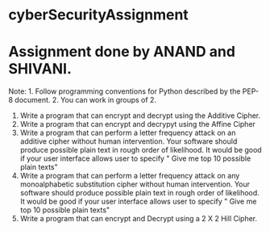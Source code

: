 # cyberSecurityAssignment
# Assignment done by ANAND and SHIVANI.

Note: 1. Follow programming conventions for Python described by the PEP-8 document.
           2. You can work in groups of 2.

1. Write a program that can encrypt  and decrypt using the Additive Cipher.
2. Write a program that can encrypt and decrypyt using the Affine Cipher 
3. Write a program that can perform a letter frequency attack on an additive cipher without human intervention. Your software should produce possible plain text in rough order of likelihood. It would be good if your user interface allows user to specify " Give me top 10 possible plain texts"
4. Write a program that can perform a letter frequency attack on any monoalphabetic substitution cipher without human intervention. Your software should produce possible plain text in rough order of likelihood. It would be good if your user interface allows user to specify " Give me top 10 possible plain texts"
5. Write a program that can encrypt and Decrypt using a 2 X 2 Hill Cipher.

